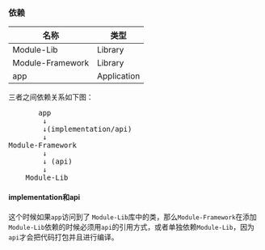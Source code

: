 ### 依赖

|名称|类型|
|---|---|
| Module-Lib | Library |
| Module-Framework | Library |
| app | Application |

三者之间依赖关系如下图：
<pre>
   	   app
		↓
		↓(implementation/api)
		↓ 
Module-Framework
		↓
		↓ (api)
		↓
	Module-Lib
</pre>
#### implementation和api

这个时候如果`app`访问到了 `Module-Lib`库中的类，那么`Module-Framework`在添加`Module-Lib`依赖的时候必须用`api`的引用方式，或者单独依赖`Module-Lib`，因为`api`才会把代码打包并且进行编译。

